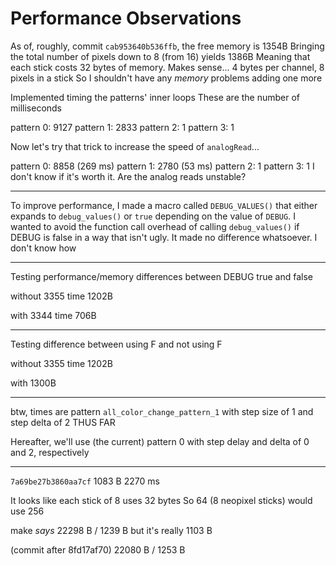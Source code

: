 
# Performance Observations

As of, roughly, commit `cab953640b536ffb`, the free memory is 1354B
Bringing the total number of pixels down to 8 (from 16) yields 1386B
Meaning that each stick costs 32 bytes of memory.
Makes sense... 4 bytes per channel, 8 pixels in a stick
So I shouldn't have any _memory_ problems adding one more

Implemented timing the patterns' inner loops
These are the number of milliseconds

pattern 0: 9127
pattern 1: 2833
pattern 2: 1
pattern 3: 1

Now let's try that trick to increase the speed of `analogRead`...

pattern 0: 8858 (269 ms)
pattern 1: 2780 (53 ms)
pattern 2: 1
pattern 3: 1
I don't know if it's worth it. Are the analog reads unstable?


---


To improve performance, I made a macro called `DEBUG_VALUES()`
that either expands to `debug_values()` or `true` depending on
the value of `DEBUG`. I wanted to avoid the function call overhead
of calling `debug_values()` if DEBUG is false in a way that isn't
ugly. It made no difference whatsoever. I don't know how

---

Testing performance/memory differences between DEBUG true and false

without
3355 time
1202B

with
3344 time
706B

---

Testing difference between using F and not using F

without
3355 time
1202B

with
1300B

---

btw, times are pattern `all_color_change_pattern_1` with
step size of 1 and step delta of 2
THUS FAR

Hereafter, we'll use (the current) pattern 0 with step delay
and delta of 0 and 2, respectively

---

`7a69be27b3860aa7cf`
1083 B
2270 ms



It looks like each stick of 8 uses 32 bytes
So 64 (8 neopixel sticks) would use 256



make _says_ 22298 B / 1239 B
but it's really 1103 B

(commit after 8fd17af70)
22080 B / 1253 B
